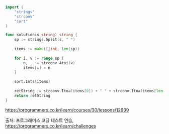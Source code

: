 ```go
import (
    "strings"
    "strconv"
    "sort"
)

func solution(s string) string {
    sp := strings.Split(s, " ")
    
    items := make([]int, len(sp))
    
    for i, v := range sp {
        n, _ := strconv.Atoi(v)
        items[i] = n
    }
    
    sort.Ints(items)
    
    retString := strconv.Itoa(items[0]) + " " + strconv.Itoa(items[len(items)-1])
    return retString
}
```

https://programmers.co.kr/learn/courses/30/lessons/12939

출처: 프로그래머스 코딩 테스트 연습, https://programmers.co.kr/learn/challenges

